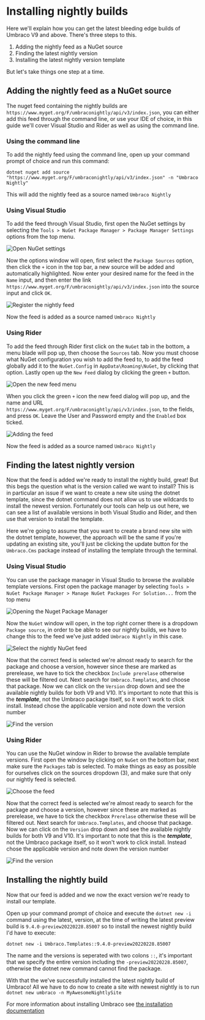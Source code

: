 ﻿---
versionFrom: 9.0.0
state: complete
updated-links: true
meta.Title: "Installing Umbraco Nightly Builds"
meta.Description: "Instructions on installing nightly builds of Umbraco."
---

# Installing nightly builds

Here we'll explain how you can get the latest bleeding edge builds of Umbraco V9 and above. There's three steps to this.

1. Adding the nightly feed as a NuGet source
2. Finding the latest nightly version
3. Installing the latest nightly version template

But let's take things one step at a time.

## Adding the nightly feed as a NuGet source

The nuget feed containing the nightly builds are `https://www.myget.org/F/umbraconightly/api/v3/index.json`, you can either add this feed through the command line, or use your IDE of choice, in this guide we'll cover Visual Studio and Rider as well as using the command line.

### Using the command line

To add the nightly feed using the command line, open up your command prompt of choice and run this command:

```
dotnet nuget add source "https://www.myget.org/F/umbraconightly/api/v3/index.json" -n "Umbraco Nightly"
```

This will add the nightly feed as a source named `Umbraco Nightly`

### Using Visual Studio

To add the feed through Visual Studio, first open the NuGet settings by selecting the `Tools > NuGet Package Manager > Package Manager Settings` options from the top menu.

![Open NuGet settings](images/VS/open-nuget-setttings.jpg)

Now the options window will open, first select the `Package Sources` option, then click the `+` icon in the top bar, a new source will be added and automatically highlighted. Now enter your desired name for the feed in the `Name` input, and then enter the link `https://www.myget.org/F/umbraconightly/api/v3/index.json` into the source input and click `OK`.

![Register the nightly feed](images/VS/registering-nightly-feed.jpg)

Now the feed is added as a source named `Umbraco Nightly`

### Using Rider

To add the feed through Rider first click on the `NuGet` tab in the bottom, a menu blade will pop up, then choose the `Sources` tab. Now you must choose what NuGet configuration you wish to add the feed to, to add the feed globally add it to the `NuGet.Config` in `AppData\Roaming\NuGet`, by clicking that option. Lastly open up the `New Feed` dialog by clicking the green `+` button.

![Open the new feed menu](images/Rider/open-add-feed.jpg)

When you click the green `+` icon the new feed dialog will pop up, and the name and URL `https://www.myget.org/F/umbraconightly/api/v3/index.json`, to the fields, and press `OK`. Leave the User and Password empty and the `Enabled` box ticked.

![Adding the feed](images/Rider/add-the-feed.jpg)

Now the feed is added as a source named `Umbraco Nightly`

## Finding the latest nightly version

Now that the feed is added we're ready to install the nightly build, great! But this begs the question what is the version called we want to install? This is in particular an issue if we want to create a new site using the dotnet template, since the dotnet command does not allow us to use wildcards to install the newest version. Fortunately our tools can help us out here, we can see a list of available versions in both Visual Studio and Rider, and then use that version to install the template.

Here we're going to assume that you want to create a brand new site with the dotnet template, however, the approach will be the same if you're updating an existing site, you'll just be clicking the update button for the `Umbraco.Cms` package instead of installing the template through the terminal.

### Using Visual Studio

You can use the package manager in Visual Studio to browse the available template versions. First open the package manager by selecting `Tools > NuGet Package Manager > Manage NuGet Packages For Solution...` from the top menu

![Opening the Nuget Package Manager](images/VS/open-nuget-package-manager.jpg)

Now the `NuGet` window will open, in the top right corner there is a dropdown `Package source`, in order to be able to see our nightly builds, we have to change this to the feed we've just added `Umbraco Nightly` in this case.

![Select the nightly NuGet feed](images/VS/select-nuget-feed.jpg)

Now that the correct feed is selected we're almost ready to search for the package and choose a version, however since these are marked as prerelease, we have to tick the checkbox `Include prerelase` otherwise these will be filtered out. Next search for `Umbraco.Templates`, and choose that package. Now we can click on the `Version` drop down and see the available nightly builds for both V9 and V10. It's important to note that this is the ***template***, not the Umbraco package itself, so it won't work to click install. Instead chose the applicable version and note down the version number

![Find the version](images/VS/find-the-version.jpg)

### Using Rider

You can use the NuGet window in Rider to browse the available template versions. First open the window by clicking on `NuGet` on the bottom bar, next make sure the `Packages` tab is selected. To make things as easy as possible for ourselves click on the sources dropdown (3), and make sure that only our nightly feed is selected.

![Choose the feed](images/Rider/choose-the-feed.jpg)

Now that the correct feed is selected we're almost ready to search for the package and choose a version, however since these are marked as prerelease, we have to tick the checkbox `Prerelase` otherwise these will be filtered out. Next search for `Umbraco.Templates`, and choose that package. Now we can click on the `Version` drop down and see the available nightly builds for both V9 and V10. It's important to note that this is the ***template***, not the Umbraco package itself, so it won't work to click install. Instead chose the applicable version and note down the version number

![Find the version](images/Rider/find-the-version.jpg)

## Installing the nightly build

Now that our feed is added and we now the exact version we're ready to install our template.

Open up your command prompt of choice and execute the `dotnet new -i ` command using the latest, version, at the time of writing the latest preview build is `9.4.0-preview20220228.85007` so to install the newest nightly build I'd have to execute:

```
dotnet new -i Umbraco.Templates::9.4.0-preview20220228.85007
```

The name and the versions is seperated with two colons `::`, it's important that we specify the entire version including the `-preview20220228.85007`, otherwise the dotnet new command cannot find the package.

With that the we've successfully installed the latest nightly build of Umbraco! All we have to do now to create a site with newest nightly is to run `dotnet new umbraco -n MyAwesomeNightlySite`

For more information about installing Umbraco see [the installation documentation](./index.md)
